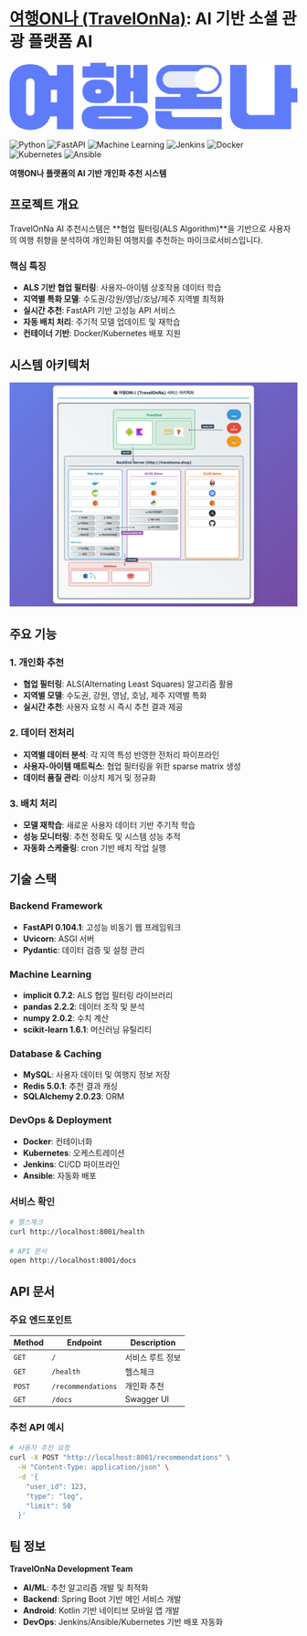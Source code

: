 # <a href="#" target="_blank">여행ON나 (TravelOnNa)</a>: AI 기반 소셜 관광 플랫폼 AI

![TravelOnNa Banner](./recommendation-service/images/여행ON나_로고.png)

![Python](https://img.shields.io/badge/python-3776AB?style=for-the-badge&logo=python&logoColor=white)
![FastAPI](https://img.shields.io/badge/FastAPI-009688?style=for-the-badge&logo=fastapi&logoColor=white)
![Machine Learning](https://img.shields.io/badge/ALS-6750A4?style=for-the-badge&logo=matrix&logoColor=white)
![Jenkins](https://img.shields.io/badge/Jenkins-D24939?style=for-the-badge&logo=jenkins&logoColor=white)
![Docker](https://img.shields.io/badge/Docker-2496ED?style=for-the-badge&logo=docker&logoColor=white)
![Kubernetes](https://img.shields.io/badge/Kubernetes-326CE5?style=for-the-badge&logo=kubernetes&logoColor=white)
![Ansible](https://img.shields.io/badge/Ansible-EE0000?style=for-the-badge&logo=ansible&logoColor=white)

**여행ON나 플랫폼의 AI 기반 개인화 추천 시스템**

##  프로젝트 개요

TravelOnNa AI 추천시스템은 **협업 필터링(ALS Algorithm)**을 기반으로 사용자의 여행 취향을 분석하여 개인화된 여행지를 추천하는 마이크로서비스입니다.

### 핵심 특징
-  **ALS 기반 협업 필터링**: 사용자-아이템 상호작용 데이터 학습
-  **지역별 특화 모델**: 수도권/강원/영남/호남/제주 지역별 최적화
-  **실시간 추천**: FastAPI 기반 고성능 API 서비스
-  **자동 배치 처리**: 주기적 모델 업데이트 및 재학습
-  **컨테이너 기반**: Docker/Kubernetes 배포 지원

##  시스템 아키텍처

<img src="./recommendation-service/images/architecture.png">

##  주요 기능

### 1. 개인화 추천
- **협업 필터링**: ALS(Alternating Least Squares) 알고리즘 활용
- **지역별 모델**: 수도권, 강원, 영남, 호남, 제주 지역별 특화
- **실시간 추천**: 사용자 요청 시 즉시 추천 결과 제공

### 2. 데이터 전처리
- **지역별 데이터 분석**: 각 지역 특성 반영한 전처리 파이프라인
- **사용자-아이템 매트릭스**: 협업 필터링을 위한 sparse matrix 생성
- **데이터 품질 관리**: 이상치 제거 및 정규화

### 3. 배치 처리
- **모델 재학습**: 새로운 사용자 데이터 기반 주기적 학습
- **성능 모니터링**: 추천 정확도 및 시스템 성능 추적
- **자동화 스케줄링**: cron 기반 배치 작업 실행

##  기술 스택

### Backend Framework
- **FastAPI 0.104.1**: 고성능 비동기 웹 프레임워크
- **Uvicorn**: ASGI 서버
- **Pydantic**: 데이터 검증 및 설정 관리

### Machine Learning
- **implicit 0.7.2**: ALS 협업 필터링 라이브러리
- **pandas 2.2.2**: 데이터 조작 및 분석
- **numpy 2.0.2**: 수치 계산
- **scikit-learn 1.6.1**: 머신러닝 유틸리티

### Database & Caching
- **MySQL**: 사용자 데이터 및 여행지 정보 저장
- **Redis 5.0.1**: 추천 결과 캐싱
- **SQLAlchemy 2.0.23**: ORM

### DevOps & Deployment
- **Docker**: 컨테이너화
- **Kubernetes**: 오케스트레이션
- **Jenkins**: CI/CD 파이프라인
- **Ansible**: 자동화 배포

### 서비스 확인

```bash
# 헬스체크
curl http://localhost:8001/health

# API 문서
open http://localhost:8001/docs
```

##  API 문서

### 주요 엔드포인트

| Method | Endpoint | Description |
|--------|----------|-------------|
| `GET` | `/` | 서비스 루트 정보 |
| `GET` | `/health` | 헬스체크 |
| `POST` | `/recommendations` | 개인화 추천 |
| `GET` | `/docs` | Swagger UI |

### 추천 API 예시

```bash
# 사용자 추천 요청
curl -X POST "http://localhost:8001/recommendations" \
  -H "Content-Type: application/json" \
  -d '{
    "user_id": 123,
    "type": "log",
    "limit": 50
  }'
```

##  팀 정보

**TravelOnNa Development Team**
- **AI/ML**: 추천 알고리즘 개발 및 최적화
- **Backend**: Spring Boot 기반 메인 서비스 개발
- **Android**: Kotlin 기반 네이티브 모바일 앱 개발
- **DevOps**: Jenkins/Ansible/Kubernetes 기반 배포 자동화